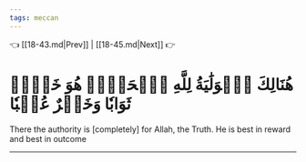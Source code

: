 ```yaml
---
tags: meccan
---
```


👈 [[18-43.md|Prev]] | [[18-45.md|Next]] 👉

# هُنَالِكَ ٱلۡوَلَٰيَةُ لِلَّهِ ٱلۡحَقِّۚ هُوَ خَيۡرٞ ثَوَابٗا وَخَيۡرٌ عُقۡبٗا

There the authority is [completely] for Allah, the Truth. He is best in reward and best in outcome

---

